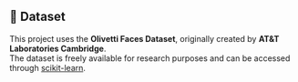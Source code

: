 ## 📄 Dataset
This project uses the **Olivetti Faces Dataset**, originally created by **AT&T Laboratories Cambridge**.  
The dataset is freely available for research purposes and can be accessed through [scikit-learn](https://scikit-learn.org/0.19/datasets/olivetti_faces.html).
